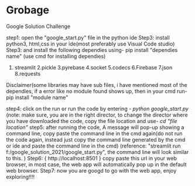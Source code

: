 # Grobage
Google Solution Challenge

step1: open the "google_start.py" file in the python ide
Step3: install python3, html,css in your ide(most preferably use Visual Code studio)
Step3: and install the following dependies using- pip install "dependies name" (use cmd for installing dependies)

1. streamlit 
2.pickle 
3.pyrebase
4.socket
5.codecs
6.Firebase
7.json
8.requests

Disclaimer(some libraries may have sub files, i have mentioned most of the dependies, if a error like no module found shows up, then in your cmd run- pip install "module name"

step4: click on the run or run the code by entering - *python google_start.py*
(note: make sure, you are in the right director, to change the director where you have downloaded the code, copy the file location and use- *cd "file location"*
step5: after running the code, A message will pop-up showing a command line, copy paste the command line in the cmd again(do not run the code again, instead just copy the command line generated by the cmd or ide and paste the command line in the cmd)
(reference:  "streamlit run f:/google_solution_2021/google_start.py", the command line will look similar to this. )
Step6: { http://localhost:8501 } copy paste this url in your web browser, in most case, the web app will automatically pop up in the default web browser.
Step7: now you are googd to go with the web app, enjoy exploring!!!!
